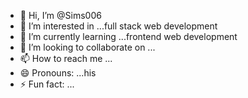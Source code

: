 - 👋 Hi, I’m @Sims006
- 👀 I’m interested in ...full stack web development
- 🌱 I’m currently learning ...frontend web development
- 💞️ I’m looking to collaborate on ...
- 📫 How to reach me ...
- 😄 Pronouns: ...his
- ⚡ Fun fact: ...

<!---
Sims006/Sims006 is a ✨ special ✨ repository because its `README.md` (this file) appears on your GitHub profile.
You can click the Preview link to take a look at your changes.
--->
